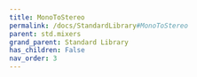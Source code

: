 ```yaml
---
title: MonoToStereo
permalink: /docs/StandardLibrary#MonoToStereo
parent: std.mixers
grand_parent: Standard Library
has_children: False
nav_order: 3
---
```


